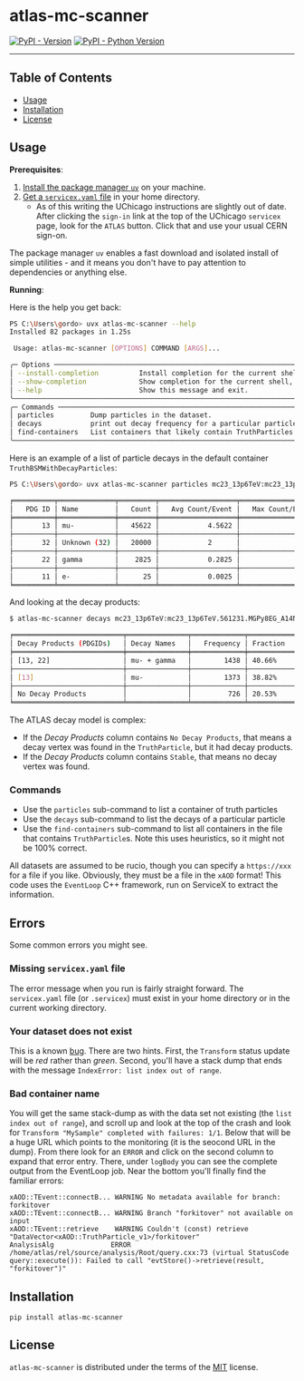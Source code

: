 # atlas-mc-scanner

[![PyPI - Version](https://img.shields.io/pypi/v/atlas-mc-scanner.svg)](https://pypi.org/project/atlas-mc-scanner)
[![PyPI - Python Version](https://img.shields.io/pypi/pyversions/atlas-mc-scanner.svg)](https://pypi.org/project/atlas-mc-scanner)

-----

## Table of Contents

- [Usage](#usage)
- [Installation](#installation)
- [License](#license)

## Usage

**Prerequisites**:

1. [Install the package manager `uv`](https://docs.astral.sh/uv/getting-started/installation/) on your machine.
1. [Get a `servicex.yaml` file](https://servicex-frontend.readthedocs.io/en/stable/connect_servicex.html) in your home directory.
    - As of this writing the UChicago instructions are slightly out of date. After clicking the `sign-in` link at the top of the UChicago `servicex` page, look for the `ATLAS` button. Click that and use your usual CERN sign-on.

The package manager `uv` enables a fast download and isolated install of simple utilities - and it means you don't have to pay attention to dependencies or anything else.

**Running**:

Here is the help you get back:

```bash
PS C:\Users\gordo> uvx atlas-mc-scanner --help
Installed 82 packages in 1.25s

 Usage: atlas-mc-scanner [OPTIONS] COMMAND [ARGS]...

╭─ Options ──────────────────────────────────────────────────────────────────────────────────────────────────────────────────────────────────────────────────────────────────────────────────────────────────────────────────────────────────────────────────────╮
│ --install-completion          Install completion for the current shell.                                                                                                                                                                                        │
│ --show-completion             Show completion for the current shell, to copy it or customize the installation.                                                                                                                                                 │
│ --help                        Show this message and exit.                                                                                                                                                                                                      │
╰────────────────────────────────────────────────────────────────────────────────────────────────────────────────────────────────────────────────────────────────────────────────────────────────────────────────────────────────────────────────────────────────╯
╭─ Commands ─────────────────────────────────────────────────────────────────────────────────────────────────────────────────────────────────────────────────────────────────────────────────────────────────────────────────────────────────────────────────────╮
│ particles         Dump particles in the dataset.                                                                                                                                                                                                               │
│ decays            print out decay frequency for a particular particle                                                                                                                                                                                          │
│ find-containers   List containers that likely contain TruthParticles.                                                                                                                                                                                          │
╰────────────────────────────────────────────────────────────────────────────────────────────────────────────────────────────────────────────────────────────────────────────────────────────────────────────────────────────────────────────────────────────────╯
```

Here is an example of a list of particle decays in the default container `TruthBSMWithDecayParticles`:

```bash
PS C:\Users\gordo> uvx atlas-mc-scanner particles mc23_13p6TeV:mc23_13p6TeV.561231.MGPy8EG_A14N23LO_HAHM_ggHZdZd_mumu_600_0p005.deriv.DAOD_LLP1.e8577_e8528_a934_s4370_r16083_r15970_p6619_tid42970882_00

╒══════════╤══════════════╤═════════╤═══════════════════╤═══════════════════╤═══════════════════╕
│   PDG ID │ Name         │   Count │   Avg Count/Event │   Max Count/Event │   Min Count/Event │
╞══════════╪══════════════╪═════════╪═══════════════════╪═══════════════════╪═══════════════════╡
│       13 │ mu-          │   45622 │            4.5622 │                 6 │                 2 │
├──────────┼──────────────┼─────────┼───────────────────┼───────────────────┼───────────────────┤
│       32 │ Unknown (32) │   20000 │            2      │                 2 │                 2 │
├──────────┼──────────────┼─────────┼───────────────────┼───────────────────┼───────────────────┤
│       22 │ gamma        │    2825 │            0.2825 │                 7 │                 0 │
├──────────┼──────────────┼─────────┼───────────────────┼───────────────────┼───────────────────┤
│       11 │ e-           │      25 │            0.0025 │                 4 │                 0 │
╘══════════╧══════════════╧═════════╧═══════════════════╧═══════════════════╧═══════════════════╛
```

And looking at the decay products:

```bash
$ atlas-mc-scanner decays mc23_13p6TeV:mc23_13p6TeV.561231.MGPy8EG_A14N23LO_HAHM_ggHZdZd_mumu_600_0p005.deriv.DAOD_LLP1.e8577_e8528_a934_s4370_r16083_r15970_p6619_tid42970882_00 13

╒═══════════════════════════╤═══════════════╤═════════════╤════════════╕
│ Decay Products (PDGIDs)   │ Decay Names   │   Frequency │ Fraction   │
╞═══════════════════════════╪═══════════════╪═════════════╪════════════╡
│ [13, 22]                  │ mu- + gamma   │        1438 │ 40.66%     │
├───────────────────────────┼───────────────┼─────────────┼────────────┤
│ [13]                      │ mu-           │        1373 │ 38.82%     │
├───────────────────────────┼───────────────┼─────────────┼────────────┤
│ No Decay Products         │               │         726 │ 20.53%     │
╘═══════════════════════════╧═══════════════╧═════════════╧════════════╛
```

The ATLAS decay model is complex:

- If the _Decay Products_ column contains `No Decay Products`, that means a decay vertex was found in the `TruthParticle`, but it had decay products.
- If the _Decay Products_ column contains `Stable`, that means no decay vertex was found.

### Commands

- Use the `particles` sub-command to list a container of truth particles
- Use the `decays` sub-command to list the decays of a particular particle
- Use the `find-containers` sub-command to list all containers in the file that contains `TruthParticle`s. Note this uses heuristics, so it might not be 100% correct.

All datasets are assumed to be rucio, though you can specify a `https://xxx` for a file if you like. Obviously, they must be a file in the `xAOD` format! This code uses the `EventLoop` C++ framework, run on ServiceX to extract the information.

## Errors

Some common errors you might see.

### Missing `servicex.yaml` file

The error message when you run is fairly straight forward. The `servicex.yaml` file (or `.servicex`) must exist in your home directory or in the current working directory.

### Your dataset does not exist

This is a known [bug](https://github.com/gordonwatts/atlas-mc-scanner/issues/22). There are two hints. First, the `Transform` status update will be _red_ rather than _green_. Second, you'll have a stack dump that ends with the message `IndexError: list index out of range`.

### Bad container name

You will get the same stack-dump as with the data set not existing (the `list index out of range`), and scroll up and look at the top of the crash and look for `Transform "MySample" completed with failures: 1/1`. Below that will be a huge URL which points to the monitoring (it is the seocond URL in the dump). From there look for an `ERROR` and click on the second column to expand that error entry. There, under `logBody` you can see the complete output from the EventLoop job. Near the bottom you'll finally find the familiar errors:

```text
xAOD::TEvent::connectB... WARNING No metadata available for branch: forkitover
xAOD::TEvent::connectB... WARNING Branch "forkitover" not available on input
xAOD::TEvent::retrieve    WARNING Couldn't (const) retrieve "DataVector<xAOD::TruthParticle_v1>/forkitover"
AnalysisAlg              ERROR   /home/atlas/rel/source/analysis/Root/query.cxx:73 (virtual StatusCode query::execute()): Failed to call "evtStore()->retrieve(result, "forkitover")"
```

## Installation

```console
pip install atlas-mc-scanner
```

## License

`atlas-mc-scanner` is distributed under the terms of the [MIT](https://spdx.org/licenses/MIT.html) license.

